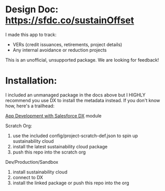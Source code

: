 # Design Doc: https://sfdc.co/sustainOffset
I made this app to track: 
- VERs (credit issuances, retirements, project details)
- Any internal avoidance or reduction projects

This is an unofficial, unsupported package. We are looking for feedback! 

# Installation:
I included an unmanaged package in the docs above but I HIGHLY recommend you use DX to install the metadata instead. If you don't know how, here's a trailhead: 

[App Development with Salesforce DX](https://trailhead.salesforce.com/content/learn/modules/sfdx_app_dev) module 

Scratch Org:
1. use the included config/project-scratch-def.json to spin up sustainability cloud
2. install the latest sustainability cloud package 
3. push this repo into the scratch org 

Dev/Production/Sandbox
1. install sustainability cloud 
2. connect to DX
3. install the linked package or push this repo into the org 
